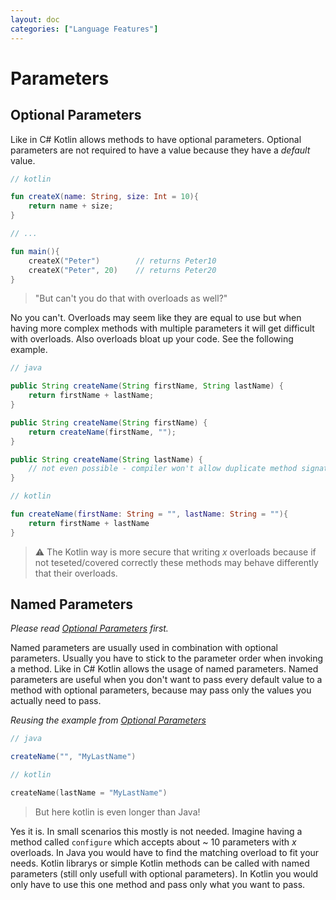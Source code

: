 ```yaml
---
layout: doc
categories: ["Language Features"]
---
```

# Parameters

## Optional Parameters

Like in C# Kotlin allows methods to have optional parameters. Optional parameters are not required to have a value because they have a _default_ value.

``` kotlin
// kotlin

fun createX(name: String, size: Int = 10){
    return name + size;
}

// ...

fun main(){
    createX("Peter")        // returns Peter10
    createX("Peter", 20)    // returns Peter20
}
```

> "But can't you do that with overloads as well?"

No you can't. Overloads may seem like they are equal to use but when having more complex methods with multiple parameters it will get difficult with overloads. Also overloads bloat up your code. See the following example.

```java
// java

public String createName(String firstName, String lastName) {
    return firstName + lastName;
}

public String createName(String firstName) {
    return createName(firstName, "");
}

public String createName(String lastName) {
    // not even possible - compiler won't allow duplicate method signature
}
```

```kotlin
// kotlin

fun createName(firstName: String = "", lastName: String = ""){
    return firstName + lastName
}

```

> ⚠️ The Kotlin way is more secure that writing _x_ overloads because if not teseted/covered correctly these methods may behave differently that their overloads.

## Named Parameters

_Please read [Optional Parameters](03_Parameterss.md#optional-parameters) first._

Named parameters are usually used in combination with optional parameters. Usually you have to stick to the parameter order when invoking a method. Like in C# Kotlin allows the usage of named parameters. Named parameters are useful when you don't want to pass every default value to a method with optional parameters, because may pass only the values you actually need to pass.

_Reusing the example from [Optional Parameters](03_Parameters.md#optional-parameters)_

``` java
// java

createName("", "MyLastName")
```

```kotlin
// kotlin

createName(lastName = "MyLastName")
```

> But here kotlin is even longer than Java!

Yes it is. In small scenarios this mostly is not needed. Imagine having a method called `configure` which accepts about ~ 10 parameters with _x_ overloads. In Java you would have to find the matching overload to fit your needs. Kotlin librarys or simple Kotlin methods can be called with named parameters (still only usefull with optional parameters). In Kotlin you would only have to use this one method and pass only what you want to pass.